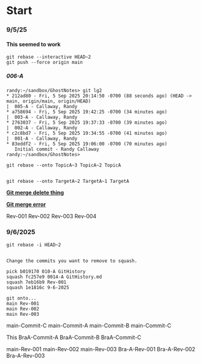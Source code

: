 # Start
### 9/5/25
#### This seemed to work
```
git rebase --interactive HEAD~2
git push --force origin main
```
##### 006-A
```
randy:~/sandbox/GhostNotes> git lg2
* 212ad80 - Fri, 5 Sep 2025 20:14:50 -0700 (88 seconds ago) (HEAD -> main, origin/main, origin/HEAD)
|  005-A - Callaway, Randy
* a758694 - Fri, 5 Sep 2025 19:42:25 -0700 (34 minutes ago)
|  003-A - Callaway, Randy
* 2763037 - Fri, 5 Sep 2025 19:37:33 -0700 (39 minutes ago)
|  002-A - Callaway, Randy
* c2c8bd7 - Fri, 5 Sep 2025 19:34:55 -0700 (41 minutes ago)
|  001-A - Callaway, Randy
* 83eddf2 - Fri, 5 Sep 2025 19:06:00 -0700 (70 minutes ago)
   Initial commit - Randy Callaway
randy:~/sandbox/GhostNotes> 
```


```
git rebase --onto TopicA~3 TopicA~2 TopicA


git rebase --onto TargetA~2 TargetA~1 TargetA
```

**[Git merge delete thing](https://stackoverflow.com/questions/14043961/git-squash-history-after-merge)**

**[Git merge error](https://stackoverflow.com/questions/16862933/how-to-resolve-gits-not-something-we-can-merge-error)**


Rev-001
Rev-002
Rev-003
Rev-004

### 9/6/2025
```
git rebase -i HEAD~2


Change the commits you want to remove to squash.

pick b019170 010-A GitHistory
squash fc257e9 0014-A GitHistory.md
squash 7eb16b9 Rev-001
squash 1e1816c 9-6-2025
```


```
git onto...
main Rev-001
main Rev-002
main Rev-003

```



main-Commit-C
main-Commit-A
main-Commit-B
main-Commit-C


This
BraA-Commit-A
BraA-Commit-B
BraA-Commit-C

main-Rev-001
main-Rev-002
main-Rev-003
Bra-A-Rev-001
Bra-A-Rev-002
Bra-A-Rev-003
